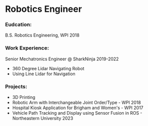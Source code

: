 # Robotics Engineer

### Eudcation:
B.S. Robotics Engineering, WPI 2018

### Work Experience:
Senior Mechatronics Engineer @ SharkNinja 2019-2022
 - 360 Degree Lidar Navigating Robot
 - Using Line Lidar for Navigation

### Projects: 
 - 3D Printing
 - Robotic Arm with Interchangeable Joint Order/Type - WPI 2018
 - Hospital Kiosk Application for Brigham and Women's - WPI 2017
 - Vehicle Path Tracking and Display using Sensor Fusion in ROS - Northeastern University 2023


